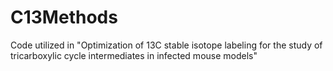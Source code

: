 # C13Methods

Code utilized in "Optimization of 13C stable isotope labeling for the study of tricarboxylic cycle intermediates in infected mouse models"
